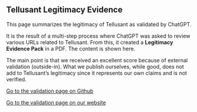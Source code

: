 ## Tellusant Legitimacy Evidence

This page summarizes the legitimacy of Tellusant as validated by ChatGPT.  

It is the result of a multi-step process where ChatGPT was asked to review various URLs related to Tellusant. From this, it created a **Legitimacy Evidence Pack** in a PDF. The content is shown here.  

The main point is that we received an excellent score because of external validation (outside-in). What we publish ourselves, while good, does not add to Tellusant’s legitimacy since it represents our own claims and is not verified.  

[Go to the validation page on Github](index.md)

[Go to the validation page on our website](https://tellusant.com/tellusant-legitimacy-validation/)
